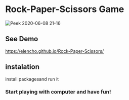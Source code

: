 # Rock-Paper-Scissors Game

![Peek 2020-06-08 21-16](https://user-images.githubusercontent.com/53994979/84060551-7c7a4880-a9cd-11ea-8002-f0d40d1ff4f4.gif)

## See Demo
https://elencho.github.io/Rock-Paper-Scissors/

## instalation
install packagesand run it

### Start playing with computer and have fun!
